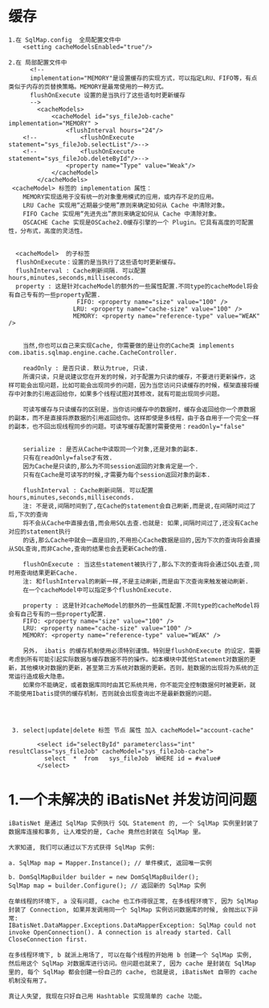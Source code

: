 # 缓存
    1.在 SqlMap.config  全局配置文件中
        <setting cacheModelsEnabled="true"/>
        
    2.在 局部配置文件中
          <!--
          implementation="MEMORY"是设置缓存的实现方式，可以指定LRU、FIFO等，有点类似于内存的页替换策略。MEMORY是最常使用的一种方式。
          flushOnExecute 设置的是当执行了这些语句时更新缓存 
          -->
            <cacheModels>
                <cacheModel id="sys_fileJob-cache"  implementation="MEMORY" >
                    <flushInterval hours="24"/>
        <!--            <flushOnExecute  statement="sys_fileJob.selectList"/>-->
        <!--            <flushOnExecute  statement="sys_fileJob.deleteById"/>-->
                    <property name="Type" value="Weak"/>
                </cacheModel>
            </cacheModels>
     <cacheModel> 标签的 implementation 属性：
        MEMORY实现适用于没有统一的对象重用模式的应用，或内存不足的应用。
        LRU Cache 实现用“近期最少使用”原则来确定如何从 Cache 中清除对象。
        FIFO Cache 实现用“先进先出”原则来确定如何从 Cache 中清除对象。
        OSCACHE Cache 实现是OSCache2.0缓存引擎的一个 Plugin。它具有高度的可配置性，分布式，高度的灵活性。
        
        
      <cacheModel>  的子标签
      flushOnExecute：设置的是当执行了这些语句时更新缓存。
      flushInterval : Cache刷新间隔. 可以配置hours,minutes,seconds,milliseconds.
      property : 这是针对cacheModel的额外的一些属性配置.不同type的cacheModel将会有自己专有的一些property配置. 
                       FIFO: <property name="size" value="100" /> 
                      LRU: <property name="cache-size" value="100" /> 
                      MEMORY: <property name="reference-type" value="WEAK" />
        
        
        当然,你也可以自己来实现Cache, 你需要做的是让你的Cache类 implements com.ibatis.sqlmap.engine.cache.CacheController. 
        
        readOnly : 是否只读. 默认为true, 只读. 
        所谓只读，只是说建议您在开发的时候，对于配置为只读的缓存，不要进行更新操作，这样可能会出现问题，比如可能会出现同步的问题，因为当您访问只读缓存的时候，框架直接将缓存中对象的引用返回给你，如果多个线程试图对其修改，就有可能出现同步问题。
        
        可读写缓存与只读缓存的区别是，当你访问缓存中的数据时，缓存会返回给你一个原数据的副本，而不是直接将原数据的引用返回给你。这样即使是多线程，由于各自用于一个完全一样的副本，也不回出现线程同步的问题。可读写缓存配置时需要使用：readOnly="false"
        
        
        serialize : 是否从Cache中读取同一个对象,还是对象的副本. 
        只有在readOnly=false才有效. 
        因为Cache是只读的,那么为不同session返回的对象肯定是一个. 
        只有在Cache是可读写的时候,才需要为每个session返回对象的副本. 
        
        flushInterval : Cache刷新间隔. 可以配置hours,minutes,seconds,milliseconds. 
        注: 不是说,间隔时间到了,在Cache的statement会自己刷新,而是说,在间隔时间过了后,下次的查询 
        将不会从Cache中直接去值,而会用SQL去查.也就是: 如果,间隔时间过了,还没有Cache对应的statement执行 
        的话,那么Cache中就会一直是旧的,不用担心Cache数据是旧的,因为下次的查询将会直接从SQL查询,而非Cache,查询的结果也会去更新Cache的值. 
        
        flushOnExecute : 当这些statement被执行了,那么下次的查询将会通过SQL去查,同时用查询结果更新Cache. 
        注: 和flushInterval的刷新一样,不是主动刷新,而是由下次查询来触发被动刷新. 
        在一个cacheModel中可以指定多个flushOnExecute. 
        
        property : 这是针对cacheModel的额外的一些属性配置.不同type的cacheModel将会有自己专有的一些property配置. 
        FIFO: <property name="size" value="100" /> 
        LRU: <property name="cache-size" value="100" /> 
        MEMORY: <property name="reference-type" value="WEAK" /> 
        
        另外， ibatis 的缓存机制使用必须特别谨慎。特别是flushOnExecute 的设定，需要考虑到所有可能引起实际数据与缓存数据不符的操作。如本模块中其他Statement对数据的更新，其他模块对数据的更新，甚至第三方系统对数据的更新。否则，脏数据的出现将为系统的正常运行造成极大隐患。
        如果你不能确定，或者数据库同时由其它系统共用，你不能完全控制数据何时被更新，就不能使用Ibatis提供的缓存机制，否则就会出现查询出不是最新数据的问题。

        
        
        
     3. select|update|delete 标签 节点 属性 加入 cacheModel="account-cache"
        
            <select id="selectById" parameterclass="int" resultClass="sys_fileJob" cacheModel="sys_fileJob-cache">
              select  *  from   sys_fileJob  WHERE id = #value#
            </select>

        
#  1.一个未解决的 iBatisNet 并发访问问题
    iBatisNet 是通过 SqlMap 实例执行 SQL Statement 的, 一个 SqlMap 实例里封装了数据库连接和事务, 让人难受的是, Cache 竟然也封装在 SqlMap 里。
    
    大家知道, 我们可以通过以下方式获得 SqlMap 实例:
    
    a. SqlMap map = Mapper.Instance(); // 单件模式, 返回唯一实例
    
    b. DomSqlMapBuilder builder = new DomSqlMapBuilder();
    SqlMap map = builder.Configure(); // 返回新的 SqlMap 实例
    
    在单线程的环境下, a 没有问题, cache 也工作得很正常, 在多线程环境下, 因为 SqlMap 封装了 Connection, 如果并发调用同一个 SqlMap 实例访问数据库的时候, 会抛出以下异常:
    IBatisNet.DataMapper.Exceptions.DataMapperException: SqlMap could not invoke OpenConnection(). A connection is already started. Call CloseConnection first.
    
    在多线程环境下, b 就派上用场了, 可以在每个线程的开始用 b 创建一个 SqlMap 实例, 然后用这个 SqlMap 对数据库进行访问。但问题也就来了, 因为 cache 是封装在 SqlMap 里的, 每个 SqlMap 都会创建一份自己的 cache, 也就是说, iBatisNet 自带的 cache 机制没有用了。
    
    真让人失望, 我现在只好自己用 Hashtable 实现简单的 cache 功能。  